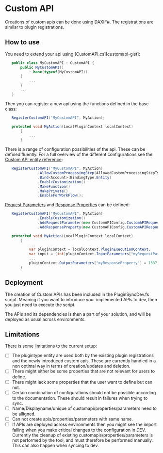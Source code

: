 # Custom API

Creations of custom apis can be done using DAXIF#. The registrations are similar to plugin registrations. 
## How to use 
You need to extend your api using [CustomAPI.cs][customapi-gist]: 
 ```csharp
    public class MyCustomAPI : CustomAPI {
        public MyCustomAPI()
            : base(typeof(MyCustomAPI))
        {
            ...
        }
        ...
    }
```

Then you can register a new api using the functions defined in the base class: 
 ```csharp
    RegisterCustomAPI("MyCustomAPI", MyAction);

    protected void MyAction(LocalPluginContext localContext)
        {
            ...
        }
```

There is a range of configuration possibilities of the api. These can be defined fluently. For a full overview of the different configurations see the <a href="https://docs.microsoft.com/en-us/powerapps/developer/data-platform/reference/entities/customapi" title="Custom API entity reference">Custom API entity reference</a>: 

 ```csharp
    RegisterCustomAPI("MyCustomAPI", MyAction)
                .AllowCustomProcessingStep(AllowedCustomProcessingStepType.AsyncOnly)
                .Bind<Account>(BindingType.Entity)
                .EnableCustomization()
                .MakeFunction()
                .MakePrivate()
                .EnableForWorkFlow();
```

<a href="https://docs.microsoft.com/en-us/powerapps/developer/data-platform/reference/entities/customapirequestparameter" title="Request Parameters">Request Parameters</a> and <a href="https://docs.microsoft.com/en-us/powerapps/developer/data-platform/reference/entities/customapiresponseproperty" title="Request Parameters">Response Properties</a> can be defined: 

 ```csharp
    RegisterCustomAPI("MyCustomAPI", MyAction)
                .EnableCustomization()
                .AddRequestParameter(new CustomAPIConfig.CustomAPIRequestParameter("myRequestParameter", RequestParameterType.Integer))
                .AddResponseProperty(new CustomAPIConfig.CustomAPIResponseProperty("myResponseProperty", RequestParameterType.Integer));

    protected void MyAction(LocalPluginContext localContext)
        {
            ...
            var pluginContext = localContext.PluginExecutionContext;
            var input = (int)pluginContext.InputParameters["myRequestParameter"];
            ...
            pluginContext.OutputParameters["myResponseProperty"] = 1337;
        }
```

## Deployment
The creation of Custom APIs has been included in the PluginSyncDev.fs script. Meaning if you want to introduce your implemented APIs to dev, then you just need to execute the script. 

The APIs and its dependencies is then a part of your solution, and will be deployed as usual across environments. 

## Limitations
There is some limitations to the current setup: 
- [ ] The plugintype entity are used both by the existing plugin registrations and the newly introduced custom apis. These are currently handled in a non optimal way in terms of creation/updates and deletion. 
- [ ] There might either be some properties that are not relevant for users to define. 
- [ ] There might lack some properties that the user want to define but can not. 
- [ ] Certain combination of configurations should not be possible according to the documentation. These should result in failures when trying to sync. 
- [ ] Name/Displayname/unique of customapi/properties/parameters need to be alligned. 
- [ ] Can not create apis/properties/parameters with same name.
- [ ] If APIs are deployed across environments then you might see the import failing when you make critical changes to the configuration in DEV. Currently the cleanup of existing customapis/properties/parameters is not performed by the tool, and must therefore be performed manually. This can also happen when syncing to dev.  